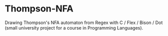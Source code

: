 # Thompson-NFA
Drawing Thompson's NFA automaton from Regex with C / Flex / Bison / Dot (small university project for a course in Programming Languages).
